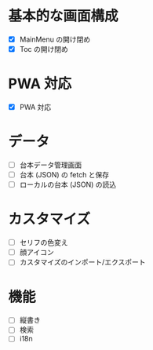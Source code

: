 # 基本的な画面構成

- [x] MainMenu の開け閉め
- [x] Toc の開け閉め

# PWA 対応

- [x] PWA 対応

# データ

- [ ] 台本データ管理画面
- [ ] 台本 (JSON) の fetch と保存
- [ ] ローカルの台本 (JSON) の読込

# カスタマイズ

- [ ] セリフの色変え
- [ ] 顔アイコン
- [ ] カスタマイズのインポート/エクスポート

# 機能

- [ ] 縦書き
- [ ] 検索
- [ ] i18n
